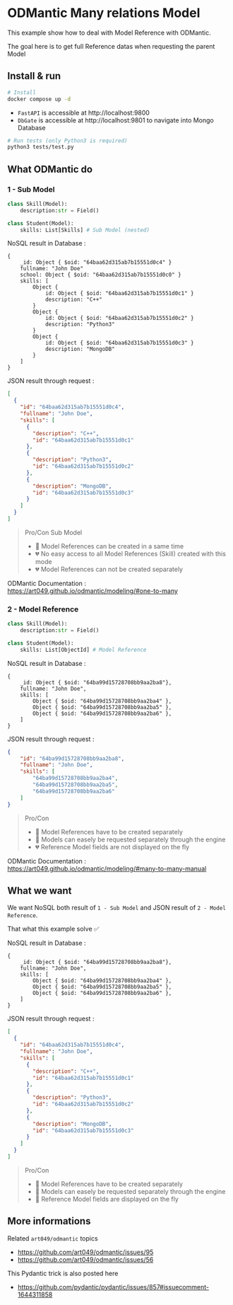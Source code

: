# ODMantic Many relations Model

This example show how to deal with Model Reference with ODMantic.

The goal here is to get full Reference datas when requesting the parent Model

## Install & run

```bash
# Install
docker compose up -d
```

* `FastAPI` is accessible at http://localhost:9800
* `DbGate` is accessible at http://localhost:9801 to navigate into Mongo Database

```bash
# Run tests (only Python3 is required)
python3 tests/test.py
```

## What ODMantic do

### 1 - Sub Model

```python
class Skill(Model):
    description:str = Field()

class Student(Model):
    skills: List[Skills] # Sub Model (nested)
```

NoSQL result in Database :
```MQL5
{
    _id: Object { $oid: "64baa62d315ab7b15551d0c4" }
    fullname: "John Doe"
    school: Object { $oid: "64baa62d315ab7b15551d0c0" }
    skills: [
        Object {
            id: Object { $oid: "64baa62d315ab7b15551d0c1" }
            description: "C++"
        }
        Object {
            id: Object { $oid: "64baa62d315ab7b15551d0c2" }
            description: "Python3"
        }
        Object {
            id: Object { $oid: "64baa62d315ab7b15551d0c3" }
            description: "MongoDB"
        }
    ]
}
```

JSON result through request :
```json
[
  {
    "id": "64baa62d315ab7b15551d0c4",
    "fullname": "John Doe",
    "skills": [
      {
        "description": "C++",
        "id": "64baa62d315ab7b15551d0c1"
      },
      {
        "description": "Python3",
        "id": "64baa62d315ab7b15551d0c2"
      },
      {
        "description": "MongoDB",
        "id": "64baa62d315ab7b15551d0c3"
      }
    ]
  }
]
```

>Pro/Con Sub Model
>* 💚 Model References can be created in a same time
>* 💔 No easy access to all Model References (Skill) created with this mode
>* 💔 Model References can not be created separately

ODMantic Documentation : https://art049.github.io/odmantic/modeling/#one-to-many

### 2 - Model Reference

```python
class Skill(Model):
    description:str = Field()

class Student(Model):
    skills: List[ObjectId] # Model Reference
```

NoSQL result in Database :
```MQL5
{
    _id: Object { $oid: "64ba99d15728708bb9aa2ba8"},
    fullname: "John Doe",
    skills: [
        Object { $oid: "64ba99d15728708bb9aa2ba4" },
        Object { $oid: "64ba99d15728708bb9aa2ba5" },
        Object { $oid: "64ba99d15728708bb9aa2ba6" },
    ]
}
```

JSON result through request :
```json
{
    "id": "64ba99d15728708bb9aa2ba8",
    "fullname": "John Doe",
    "skills": [
        "64ba99d15728708bb9aa2ba4",
        "64ba99d15728708bb9aa2ba5",
        "64ba99d15728708bb9aa2ba6"
    ]
}
```

>Pro/Con
>* 💛 Model References have to be created separately
>* 💚 Models can easely be requested separately through the engine
>* 💔 Reference Model fields are not displayed on the fly

ODMantic Documentation : https://art049.github.io/odmantic/modeling/#many-to-many-manual

## What we want

We want NoSQL both result of `1 - Sub Model` and JSON result of `2 - Model Reference`.

That what this example solve ✅

NoSQL result in Database :
```MQL5
{
    _id: Object { $oid: "64ba99d15728708bb9aa2ba8"},
    fullname: "John Doe",
    skills: [
        Object { $oid: "64ba99d15728708bb9aa2ba4" },
        Object { $oid: "64ba99d15728708bb9aa2ba5" },
        Object { $oid: "64ba99d15728708bb9aa2ba6" },
    ]
}
```

JSON result through request :
```json
[
  {
    "id": "64baa62d315ab7b15551d0c4",
    "fullname": "John Doe",
    "skills": [
      {
        "description": "C++",
        "id": "64baa62d315ab7b15551d0c1"
      },
      {
        "description": "Python3",
        "id": "64baa62d315ab7b15551d0c2"
      },
      {
        "description": "MongoDB",
        "id": "64baa62d315ab7b15551d0c3"
      }
    ]
  }
]
```

>Pro/Con
>* 💛 Model References have to be created separately
>* 💚 Models can easely be requested separately through the engine
>* 💚 Reference Model fields are displayed on the fly

## More informations

Related `art049/odmantic` topics
* https://github.com/art049/odmantic/issues/95
* https://github.com/art049/odmantic/issues/56

This Pydantic trick is also posted here
* https://github.com/pydantic/pydantic/issues/857#issuecomment-1644311858

